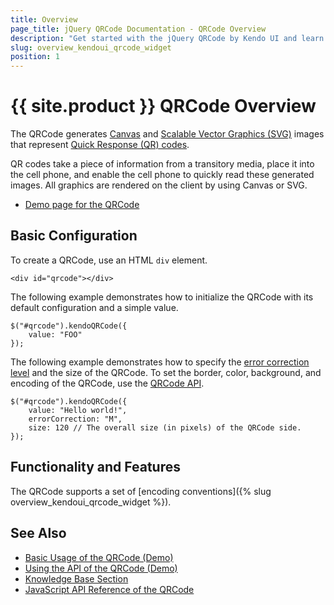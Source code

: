 ```yaml
---
title: Overview
page_title: jQuery QRCode Documentation - QRCode Overview
description: "Get started with the jQuery QRCode by Kendo UI and learn how to create, initialize, and enable the component."
slug: overview_kendoui_qrcode_widget
position: 1
---
```


# {{ site.product }} QRCode Overview

The QRCode generates [Canvas](https://en.wikipedia.org/wiki/Canvas_X) and [Scalable Vector Graphics (SVG)](https://en.wikipedia.org/wiki/Scalable_Vector_Graphics) images that represent [Quick Response (QR) codes](https://en.wikipedia.org/wiki/QR_code).

QR codes take a piece of information from a transitory media, place it into the cell phone, and enable the cell phone to quickly read these generated images. All graphics are rendered on the client by using Canvas or SVG.

* [Demo page for the QRCode](https://demos.telerik.com/kendo-ui/qrcode/index)

## Basic Configuration

To create a QRCode, use an HTML `div` element.

    <div id="qrcode"></div>

The following example demonstrates how to initialize the QRCode with its default configuration and a simple value.

    $("#qrcode").kendoQRCode({
        value: "FOO"
    });

The following example demonstrates how to specify the [error correction level](https://en.wikipedia.org/wiki/QR_code#Error_correction) and the size of the QRCode. To set the border, color, background, and encoding of the QRCode, use the [QRCode API](/api/javascript/dataviz/ui/qrcode).

    $("#qrcode").kendoQRCode({
        value: "Hello world!",
		errorCorrection: "M",
		size: 120 // The overall size (in pixels) of the QRCode side.
    });

## Functionality and Features

The QRCode supports a set of [encoding conventions]({% slug overview_kendoui_qrcode_widget %}).

## See Also

* [Basic Usage of the QRCode (Demo)](https://demos.telerik.com/kendo-ui/qrcode/index)
* [Using the API of the QRCode (Demo)](https://demos.telerik.com/kendo-ui/qrcode/api)
* [Knowledge Base Section](/knowledge-base)
* [JavaScript API Reference of the QRCode](/api/javascript/dataviz/ui/qrcode)
